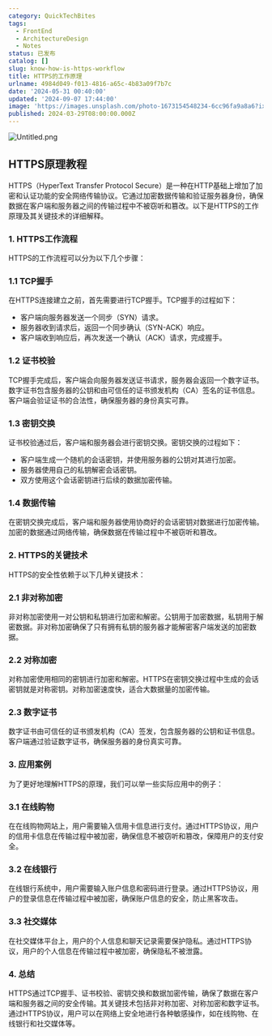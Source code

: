 ```yaml
---
category: QuickTechBites
tags:
  - FrontEnd
  - ArchitectureDesign
  - Notes
status: 已发布
catalog: []
slug: know-how-is-https-workflow
title: HTTPS的工作原理
urlname: 4984d049-f013-4816-a65c-4b83a09f7b7c
date: '2024-05-31 00:40:00'
updated: '2024-09-07 17:44:00'
image: 'https://images.unsplash.com/photo-1673154548234-6cc96fa9a8a6?ixlib=rb-4.0.3&q=85&fm=jpg&crop=entropy&cs=srgb'
published: 2024-03-29T08:00:00.000Z
---
```


![Untitled.png](https://prod-files-secure.s3.us-west-2.amazonaws.com/5d24fe63-e567-4804-86f9-9fdc62e13082/2950c759-0255-4c0a-becc-122aae8c82c0/Untitled.png?X-Amz-Algorithm=AWS4-HMAC-SHA256&X-Amz-Content-Sha256=UNSIGNED-PAYLOAD&X-Amz-Credential=ASIAZI2LB466UM2DPNQ7%2F20250225%2Fus-west-2%2Fs3%2Faws4_request&X-Amz-Date=20250225T213241Z&X-Amz-Expires=3600&X-Amz-Security-Token=IQoJb3JpZ2luX2VjEBUaCXVzLXdlc3QtMiJGMEQCIHoc0kjRlCI2u8kGjDTiZ%2BgC4o1Kx%2FgOBvlMQ0AL12E2AiA%2BkX1YBm9Dp5NNu5Ysrl3zgsl8szczS1xdRczK7TPfVyr%2FAwhOEAAaDDYzNzQyMzE4MzgwNSIM6NHEROSGcBwlnzrXKtwD2cEbvFG3l11Y6cdA7ZPPx6dgh43ruvovHULHUdkDOIYrpA4yKSfJWByGfU50EVqthtCELhSvPG9mtuDqtr3pLTj4D8N578bwfz6ykO3vjokTMavONNz5V77M3b3U%2B6Y1elBLKcQWY9pOqdrkLf9CebUzLLWRzv4DrqOvdu6S7xDd%2F1%2FMZj0xSld94z4MMINft%2BTDtY0P4JV2ThP9rOVDExtEjkDEW5MGJK44XRsslJ7ETMt%2FpOE2PsjuwV9wKdP%2BTSImoXbwxBRa%2FCtyYlxw8ceiCczlvB4Lcz9k8KCtv0R%2B8FhPtrdtZ%2BUm2T6vl9hO44V4t%2FZv1SBIdh6nJwl5LcwJqOLoq8QWHLs8nupUAjbaV50zl1ewWYShyLL8%2F7U5e99Qkd8kBFQq1ifr%2FAGQ1xKlCUlLA2QwOnYfDqdL%2FGoIgMZ6n4gxlSivE2NpB7nzjZ1pksOIKIiaE3gnUGjj5X%2FSHQSUuvfkMOBgOkR0nWwD35d%2FD7p%2FexnaCj02rxwie88RdrB6HkraBLsVlMcqk1I%2BlZK3yNGAF7zsG8cCc3ymIT3J0E0V1viM9X%2BOhYgnV%2FqL22cAj%2FEPm7YmydRvpehjIjPGB4QgE1Wjo9ML3fVQNU7qmXF7ZAZCVTowq%2BP4vQY6pgEBl98Z9Exc9s6QHyGlB8izEBY9jx00m9Hp7pUqHCjxj585suj2NGRkTUPvSqTM0L0%2FoJDzTGqXJ3L6f3519GUXqiEIJn99R53MCS6wH7v2sUmkcR4MqhdSTT3VhSQLDt%2FHhqlbCoIlkLhHKop26XYoKdMd5urVCHrBLC1KELjRs2G4ZhQMq%2Fr%2FXM9uhD8Z8aDd3CbwlUUV4F%2B%2B8dkwd5X7qVbMMgtp&X-Amz-Signature=9b7061889a4153470832b7aa57c50e47376fb90209626df1f4dd011f3882153d&X-Amz-SignedHeaders=host&x-id=GetObject)


## HTTPS原理教程


HTTPS（HyperText Transfer Protocol Secure）是一种在HTTP基础上增加了加密和认证功能的安全网络传输协议。它通过加密数据传输和验证服务器身份，确保数据在客户端和服务器之间的传输过程中不被窃听和篡改。以下是HTTPS的工作原理及其关键技术的详细解释。


### 1. HTTPS工作流程


HTTPS的工作流程可以分为以下几个步骤：


### 1.1 TCP握手


在HTTPS连接建立之前，首先需要进行TCP握手。TCP握手的过程如下：

- 客户端向服务器发送一个同步（SYN）请求。
- 服务器收到请求后，返回一个同步确认（SYN-ACK）响应。
- 客户端收到响应后，再次发送一个确认（ACK）请求，完成握手。

### 1.2 证书校验


TCP握手完成后，客户端会向服务器发送证书请求，服务器会返回一个数字证书。数字证书包含服务器的公钥和由可信任的证书颁发机构（CA）签名的证书信息。客户端会验证证书的合法性，确保服务器的身份真实可靠。


### 1.3 密钥交换


证书校验通过后，客户端和服务器会进行密钥交换。密钥交换的过程如下：

- 客户端生成一个随机的会话密钥，并使用服务器的公钥对其进行加密。
- 服务器使用自己的私钥解密会话密钥。
- 双方使用这个会话密钥进行后续的数据加密传输。

### 1.4 数据传输


在密钥交换完成后，客户端和服务器使用协商好的会话密钥对数据进行加密传输。加密的数据通过网络传输，确保数据在传输过程中不被窃听和篡改。


### 2. HTTPS的关键技术


HTTPS的安全性依赖于以下几种关键技术：


### 2.1 非对称加密


非对称加密使用一对公钥和私钥进行加密和解密。公钥用于加密数据，私钥用于解密数据。非对称加密确保了只有拥有私钥的服务器才能解密客户端发送的加密数据。


### 2.2 对称加密


对称加密使用相同的密钥进行加密和解密。HTTPS在密钥交换过程中生成的会话密钥就是对称密钥。对称加密速度快，适合大数据量的加密传输。


### 2.3 数字证书


数字证书由可信任的证书颁发机构（CA）签发，包含服务器的公钥和证书信息。客户端通过验证数字证书，确保服务器的身份真实可靠。


### 3. 应用案例


为了更好地理解HTTPS的原理，我们可以举一些实际应用中的例子：


### 3.1 在线购物


在在线购物网站上，用户需要输入信用卡信息进行支付。通过HTTPS协议，用户的信用卡信息在传输过程中被加密，确保信息不被窃听和篡改，保障用户的支付安全。


### 3.2 在线银行


在线银行系统中，用户需要输入账户信息和密码进行登录。通过HTTPS协议，用户的登录信息在传输过程中被加密，确保账户信息的安全，防止黑客攻击。


### 3.3 社交媒体


在社交媒体平台上，用户的个人信息和聊天记录需要保护隐私。通过HTTPS协议，用户的个人信息在传输过程中被加密，确保隐私不被泄露。


### 4. 总结


HTTPS通过TCP握手、证书校验、密钥交换和数据加密传输，确保了数据在客户端和服务器之间的安全传输。其关键技术包括非对称加密、对称加密和数字证书。通过HTTPS协议，用户可以在网络上安全地进行各种敏感操作，如在线购物、在线银行和社交媒体等。

